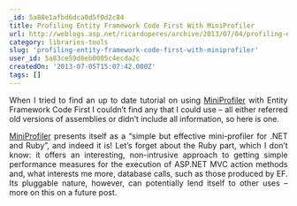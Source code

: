 ```yaml
---
_id: 5a88e1afbd6dca0d5f0d2c84
title: Profiling Entity Framework Code First With MiniProfiler
url: http://weblogs.asp.net/ricardoperes/archive/2013/07/04/profiling-entity-framework-code-first-with-miniprofiler.aspx
category: libraries-tools
slug: 'profiling-entity-framework-code-first-with-miniprofiler'
user_id: 5a83ce59d6eb0005c4ecda2c
createdOn: '2013-07-05T15:07:42.000Z'
tags: []
---
```


<p align="justify">When I tried to find an up to date tutorial on using <a href="http://miniprofiler.com/" target="_blank">MiniProfiler</a> with Entity Framework Code First I couldn’t find any that I could use – all either referred old versions of assemblies or didn’t include all information, so here is one.</p>
<p align="justify"><a href="http://miniprofiler.com/" target="_blank">MiniProfiler</a> presents itself as a “simple but effective mini-profiler for .NET and Ruby”, and indeed it is! Let’s forget about the Ruby part, which I don’t know: it offers an interesting, non-intrusive approach to getting simple performance measures for the execution of ASP.NET MVC action methods and, what interests me more, database calls, such as those produced by EF. Its pluggable nature, however, can potentially lend itself to other uses – more on this on a future post.</p>
